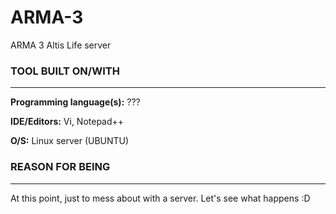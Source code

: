 # ARMA-3
ARMA 3 Altis Life server

### TOOL BUILT ON/WITH
---------------

**Programming language(s):**
???

**IDE/Editors:** Vi, Notepad++

**O/S:** Linux server (UBUNTU)

### REASON FOR BEING
---------------
At this point, just to mess about with a server. Let's see what happens :D

